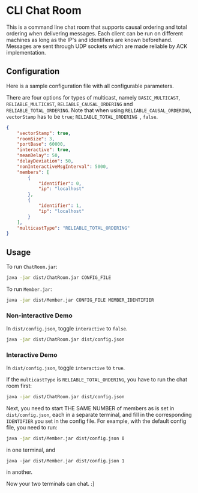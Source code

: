 CLI Chat Room
================
This is a command line chat room that supports causal ordering and total ordering when delivering messages. Each client can be run on different machines as long as the IP's and identifiers are known beforehand. Messages are sent through UDP sockets which are made reliable by ACK implementation.

Configuration
-----
Here is a sample configuration file with all configurable parameters.

There are four options for types of multicast, namely `BASIC_MULTICAST`, `RELIABLE_MULTICAST`, `RELIABLE_CAUSAL_ORDERING` and `RELIABLE_TOTAL_ORDERING`. Note that when using `RELIABLE_CAUSAL_ORDERING`, `vectorStamp` has to be `true`; `RELIABLE_TOTAL_ORDERING `, `false`.

```json
{
    "vectorStamp": true,
    "roomSize": 3,
    "portBase": 60000,
    "interactive": true,
    "meanDelay": 50,
    "delayDeviation": 50,
    "nonInteractiveMsgInterval": 5000,
    "members": [
        {
            "identifier": 0,
            "ip": "localhost"
        },
        {
            "identifier": 1,
            "ip": "localhost"
        }
    ],
    "multicastType": "RELIABLE_TOTAL_ORDERING"
}
```

Usage
------
To run `ChatRoom.jar`:

```bash
java -jar dist/ChatRoom.jar CONFIG_FILE
```

To run `Member.jar`:

```bash
java -jar dist/Member.jar CONFIG_FILE MEMBER_IDENTIFIER
```

### Non-interactive Demo ###

In `dist/config.json`, toggle `interactive` to `false`.

```bash
java -jar dist/ChatRoom.jar dist/config.json
```

### Interactive Demo ###

In `dist/config.json`, toggle `interactive` to `true`.

If the `multicastType` is `RELIABLE_TOTAL_ORDERING`, you have to run the chat room first:

```bash
java -jar dist/ChatRoom.jar dist/config.json
```

Next, you need to start THE SAME NUMBER of members as is set in `dist/config.json`, each in a separate terminal, and fill in the corresponding `IDENTIFIER` you set in the config file. For example, with the default config file, you need to run:

```bash
java -jar dist/Member.jar dist/config.json 0
```

in one terminal, and

```
java -jar dist/Member.jar dist/config.json 1
```

in another.

Now your two terminals can chat. :]